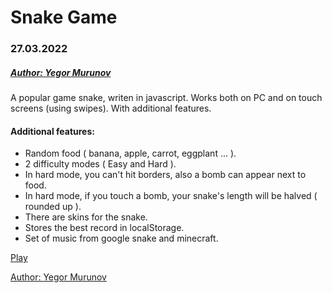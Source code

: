 # Snake Game
### 27.03.2022
##### [Author: Yegor Murunov](https://github.com/YegorMurunov)

A popular game snake, writen in javascript. Works both on PC and on touch screens (using swipes). With additional features.

#### Additional features:
- Random food ( banana, apple, carrot, eggplant ... ).
- 2 difficulty modes ( Easy and Hard ).
- In hard mode, you can't hit borders, also a bomb can appear next to food.
- In hard mode, if you touch a bomb, your snake's length will be halved ( rounded up ).
- There are skins for the snake.
- Stores the best record in localStorage.
- Set of music from google snake and minecraft.

[Play](https://yegormurunov.github.io/snake.js/)

[Author: Yegor Murunov](https://github.com/YegorMurunov)
